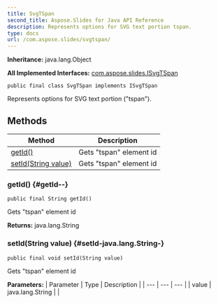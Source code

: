 ```yaml
---
title: SvgTSpan
second_title: Aspose.Slides for Java API Reference
description: Represents options for SVG text portion tspan.
type: docs
url: /com.aspose.slides/svgtspan/
---
```

**Inheritance:**
java.lang.Object

**All Implemented Interfaces:**
[com.aspose.slides.ISvgTSpan](../../com.aspose.slides/isvgtspan)
```
public final class SvgTSpan implements ISvgTSpan
```

Represents options for SVG text portion ("tspan").
## Methods

| Method | Description |
| --- | --- |
| [getId()](#getId--) | Gets "tspan" element id |
| [setId(String value)](#setId-java.lang.String-) | Gets "tspan" element id |
### getId() {#getId--}
```
public final String getId()
```


Gets "tspan" element id

**Returns:**
java.lang.String
### setId(String value) {#setId-java.lang.String-}
```
public final void setId(String value)
```


Gets "tspan" element id

**Parameters:**
| Parameter | Type | Description |
| --- | --- | --- |
| value | java.lang.String |  |

